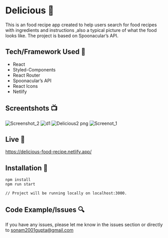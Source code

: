 # Delicious 🍴

This is an food recipe app created to help users search for food recipes with ingredients and instructions ,also a typical picture of what the food looks like. The project is based on Spoonacular’s API.

## Tech/Framework Used 🔧

- React
- Styled-Components
- React Router
- Spoonacular’s API
- React Icons
- Netlify

## Screentshots 📺


![Screenshot_2](https://user-images.githubusercontent.com/71771131/192042696-96f84132-1e37-4d61-a938-5c27179decf2.png)
![d1](https://user-images.githubusercontent.com/71771131/192042731-0529b9d3-02dc-4b56-b617-3e2d05bbea59.png)
![Delicious2 png](https://user-images.githubusercontent.com/71771131/192042746-8c36e362-406b-48e6-9469-eed0f757882b.png)
![Screenot_1](https://user-images.githubusercontent.com/71771131/192042757-3d45f575-ab36-4cfb-9ca1-370f2a6cadae.png)



## Live 📍

https://delicious-food-recipe.netlify.app/

## Installation 💾

```
npm install
npm run start

// Project will be running locally on localhost:3000.
```

## Code Example/Issues 🔍
If you have any issues, please let me know in the issues section or directly to sonam2001gupta@gmail.com

